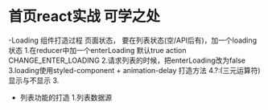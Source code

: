# 首页react实战 可学之处

-Loading 组件打造过程
    页面状态， 要在列表状态(空/API后有)，加一个loading状态
    1.在reducer中加一个enterLoading  默认true
        action CHANGE_ENTER_LOADING
    2.请求列表的时候，把enterLoading改为false
    3.loading使用styled-component + animation-delay 打造方法
    4.?:(三元运算符) 显示与不显示
    3.


- 列表功能的打造
    1.列表数据源